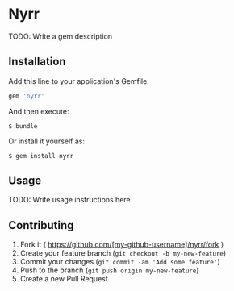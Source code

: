 # Nyrr

TODO: Write a gem description

## Installation

Add this line to your application's Gemfile:

```ruby
gem 'nyrr'
```

And then execute:

    $ bundle

Or install it yourself as:

    $ gem install nyrr

## Usage

TODO: Write usage instructions here

## Contributing

1. Fork it ( https://github.com/[my-github-username]/nyrr/fork )
2. Create your feature branch (`git checkout -b my-new-feature`)
3. Commit your changes (`git commit -am 'Add some feature'`)
4. Push to the branch (`git push origin my-new-feature`)
5. Create a new Pull Request
